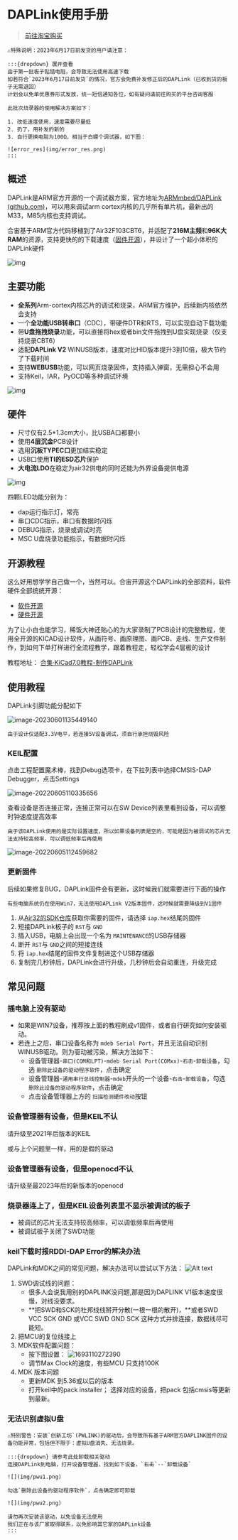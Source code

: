 # DAPLink使用手册

> [前往淘宝购买](https://item.taobao.com/item.htm?id=722898279573)

```{warning}
⚠特殊说明：2023年6月17日前发货的用户请注意：

:::{dropdown} 展开查看
由于第一批板子贴错电阻，会导致无法使用高速下载
如若符合`2023年6月17日前发货`的情况，官方会免费补发修正后的DAPLink（已收到货的板子无需退回）
计划会以免单优惠券形式发放，统一短信通知各位，如有疑问请前往购买的平台咨询客服

此批次烧录器的使用解决方案如下：

1. 改低速度使用，速度需要尽量低
2. 扔了，用补发的新的
3. 自行更换电阻为100Ω，相当于白嫖个调试器，如下图：

![error_res](img/error_res.png)
:::
```

## **概述**

DAPLink是ARM官方开源的一个调试器方案，官方地址为[ARMmbed/DAPLink (github.com)](https://github.com/ARMmbed/DAPLink)，可以用来调试arm cortex内核的几乎所有单片机，最新出的M33，M85内核也支持调试。

合宙基于ARM官方代码移植到了Air32F103CBT6，并适配了**216M主频**和**96K大RAM**的资源，支持更快的的下载速度（[固件开源](https://gitee.com/openLuat/daplink)），并设计了一个超小体积的DAPLink硬件

![img](img/1685598778508-1.jpg)

## 主要功能

- **全系列**Arm-cortex内核芯片的调试和烧录，ARM官方维护，后续新内核依然会支持
- 一个**全功能USB转串口**（CDC），带硬件DTR和RTS，可以实现自动下载功能
- 带**U盘拖拽烧录**功能，可以直接将hex或者bin文件拖拽到U盘实现烧录（仅支持烧录CBT6）
- 适配**DAPLink V2** WINUSB版本，速度对比HID版本提升3到10倍，极大节约了下载时间
- 支持**WEBUSB**功能，可以网页烧录固件，支持插入弹窗，无需担心不会用
- 支持Keil，IAR，PyOCD等多种调试环境

![img](img/1685598783342-4.png)

## 硬件

- 尺寸仅有2.5*1.3cm大小，比USBA口都要小
- 使用**4层沉金**PCB设计
- 选用**沉板TYPEC口**更加结实稳定
- USB口使用**TI的ESD芯片**保护
- **大电流LDO**在稳定为air32供电的同时还能为外界设备提供电源

![img](img/1685598788015-7.jpg)

四颗LED功能分别为：

- dap运行指示灯，常亮
- 串口CDC指示，串口有数据时闪烁
- DEBUG指示，烧录或调试时亮
- MSC U盘烧录功能指示，有数据时闪烁

## 开源教程

这么好用想学学自己做一个，当然可以。合宙开源这个DAPLink的全部资料，软件硬件全部统统开源：

- [软件开源](https://gitee.com/openLuat/daplink)
- [硬件开源](https://gitee.com/openLuat/luatos-broads/tree/master/broads/DAPLink-V2)

为了让小白也能学习，稀饭大神还贴心的为大家录制了PCB设计的完整教程，使用全开源的KICAD设计软件，从画符号、画原理图、画PCB、走线、生产文件制作，到如何下单打样进行全流程教学，跟着教程走，轻松学会4层板的设计

教程地址： [合集·KiCad7.0教程-制作DAPLink](https://space.bilibili.com/393224264/channel/collectiondetail?sid=1241842)

## 使用教程

DAPLink引脚功能分配如下

![image-20230601135449140](img/image-20230601135449140.png)

```{note}
由于设计仅适配3.3V电平，若连接5V设备调试，须自行承担烧毁风险
```

### KEIL配置

点击工程配置魔术棒，找到Debug选项卡，在下拉列表中选择CMSIS-DAP Debugger，点击Settings

![image-20220605110335656](img/image-20220605110335656.png)

查看设备是否连接正常，连接正常可以在SW Device列表里看到设备，可以调整时钟速度提高效率

```{note}
由于该DAPLink使用的是实际设置速度，所以如果设备列表是空的，可能是因为被调试的芯片无法支持较高频率，可以调低频率后再使用
```

![image-20220605112459682](img/image-20220605112459682.png)

### 更新固件

后续如果修复BUG，DAPLink固件会有更新，这时候我们就需要进行下面的操作

```{note}
有些电脑系统仍在使用Win7，无法使用DAPLink V2版本固件，这时候就需要降级到V1固件
```

1. 从[Air32的SDK仓库](https://gitee.com/openLuat/luatos-soc-air32f103/tree/master/AIR_Jlink_Keil)获取你需要的固件，请选择 `iap.hex`结尾的固件
2. 短接DAPLink板子的 `RST`与 `GND`
3. 插入USB，电脑上会出现一个名为 `MAINTENANCE`的USB存储器
4. 断开 `RST`与 `GND`之间的短接连线
5. 将 `iap.hex`结尾的固件文件复制进这个USB存储器
6. 复制完几秒钟后，DAPLink会进行升级，几秒钟后会自动重连，升级完成

## 常见问题

### 插电脑上没有驱动

- 如果是WIN7设备，推荐按上面的教程刷成v1固件，或者自行研究如何安装驱动。
- 若连上之后，串口设备名称为 `mdeb Serial Port`，并且无法自动识别WINUSB驱动。则为驱动被污染，解决方法如下：
  - 设备管理器-`串口(COM和LPT)`-`mdeb Serial Port(COMxx)`-`右击`-`卸载设备`，勾选 `删除此设备的驱动程序软件`，点击确定
  - 设备管理器-`通用串行总线控制器`-`mdeb`开头的一个设备-`右击`-`卸载设备`，勾选 `删除此设备的驱动程序软件`，点击确定
  - 点击设备管理器上方的 `扫描检测硬件改动`按钮

### 设备管理器有设备，但是KEIL不认

请升级至2021年后版本的KEIL

或与上个问题里一样，用的是假的驱动

### 设备管理器有设备，但是openocd不认

请升级至最2023年后的新版本的openocd

### 烧录器连上了，但是KEIL设备列表里不显示被调试的板子

- 被调试的芯片无法支持较高频率，可以调低频率后再使用
- 被调试板子关闭了SWD功能

### keil下载时报RDDI-DAP Error的解决办法

DAPLink和MDK之间的常见问题，解决办法可以尝试以下方法：
![Alt text](6f5cebec3b90c4af60bbfd8f2d5fe6ca.png)

1. SWD调试线的问题：
   - 很多人会说我用别的DAPLINK没问题,那是因为DAPLINK V1版本速度很慢，对线没要求。
   - **把SWD和SCK的杜邦线线掰开分散(一根一根的散开)，**或者SWD VCC SCK GND 或VCC SWD GND SCK 这种方式并排连接，数据线尽可能短。
2. 把MCU的复位线接上
3. MDK软件配置问题：
   - 按下图设置：
     ![1693110272390](image/daplink/1693110272390.png)
   - 调节Max Clock的速度，有些MCU 只支持100K
4. MDK 版本问题
   - 更新MDK 到5.36或以后的版本
   - 打开keil中的pack installer； 选择对应的设备，把pack 包括cmsis等更新到最新。

### 无法识别虚拟U盘

```{warning}
⚠特别警告：安装`创新工坊`(PWLINK)的驱动后，会导致所有基于ARM官方DAPLINK固件的设备功能异常，包括但不限于：虚拟U盘消失、无法烧录。

:::{dropdown} 请参考此处卸载相关驱动
连接DAPLink到电脑，打开设备管理器，找到如下设备，`右击`--`卸载设备`

![](img/pwu1.png)

勾选`删除此设备的驱动程序软件`，点击确定即可卸载

![](img/pwu2.png)

请勿再次安装该驱动，以免设备无法使用
我们正在与该厂家取得联系，以免影响其它家的DAPLink设备
:::
```
